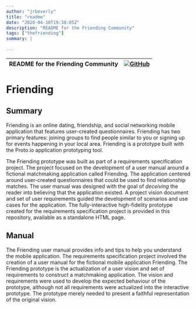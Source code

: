 ```yaml
---
author: "jrbeverly"
title: "readme"
date: "2020-04-10T19:38:05Z"
description: "README for the Friending Community"
tags: ["thefriending"]
summary: |
  
---
```


| README for the Friending Community | [![GitHub](https://img.shields.io/badge/GitHub-%23121011.svg?logo=github&logoColor=white)](https://github.com/thefriending/readme) |
| :-------- | -------: |


# Friending

## Summary

Friending is an online dating, friendship, and social networking mobile application that features user-created questionnaires. Friending has two primary features: joining groups to find people similar to you or signing up for events happening in your local area.  Friending is a prototype built with the Proto.io application prototyping tool.

The Friending prototype was built as part of a requirements specification project.  The project focused on the development of a user manual around a fictional matchmaking application called Friending.  The application centered around user-created questionnaires that could be used to find relationship matches.  The user manual was designed with the goal of _deceiving_ the reader into believing that the application existed.  A project vision document and set of user requirements guided the development of scenarios and use cases for the application.   The fully-interactive high-fidelity prototype created for the requirements specification project is provided in this repository, available as a standalone HTML page.

## Manual

The Friending user manual provides info and tips to help you understand the mobile application.  The requirements specification project involved the creation of a user manual for the fictional mobile application Friending.  The Friending prototype is the actualization of a user vision and set of requirements to construct a matchmaking application.  The vision and requirements were used to develop the expected behaviour of the prototype, although not all requirements were actualized into the interactive prototype.  The prototype merely needed to present a faithful representation of the original vision.

